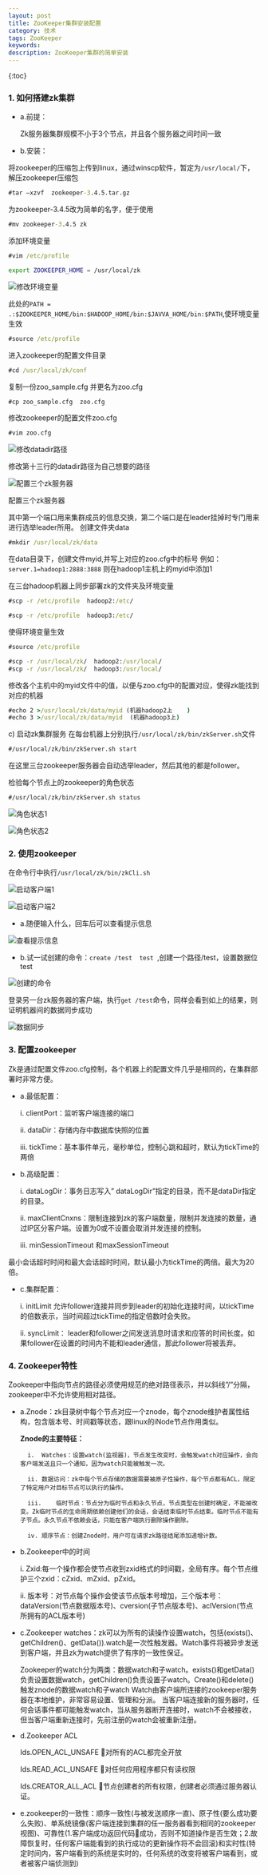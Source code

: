 ```yaml
---
layout: post
title: ZooKeeper集群安装配置
category: 技术
tags: ZooKeeper
keywords: 
description: ZooKeeper集群的简单安装
---
```

 
 
{:toc}



### 1.	如何搭建zk集群

- a.前提：

	Zk服务器集群规模不小于3个节点，并且各个服务器之间时间一致

- b.安装：

将zookeeper的压缩包上传到linux，通过winscp软件，暂定为`/usr/local/`下，解压zookeeper压缩包

```cmd
#tar –xzvf  zookeeper-3.4.5.tar.gz
```

为zookeeper-3.4.5改为简单的名字，便于使用

```cmd
#mv zookeeper-3.4.5 zk
```

添加环境变量

```cmd
#vim /etc/profile
```

```bash
export ZOOKEEPER_HOME = /usr/local/zk
```

![修改环境变量](/public/pic/ZooKeeper/zookeeper2.png) 

此处的`PATH = .:$ZOOKEEPER_HOME/bin:$HADOOP_HOME/bin:$JAVVA_HOME/bin:$PATH`,使环境变量生效

```cmd
#source /etc/profile
```


进入zookeeper的配置文件目录

```cmd
#cd /usr/local/zk/conf 
```

复制一份zoo_sample.cfg  并更名为zoo.cfg

```cmd
#cp zoo_sample.cfg  zoo.cfg
```

修改zookeeper的配置文件zoo.cfg

```cmd
#vim zoo.cfg
```


![修改datadir路径](/public/pic/ZooKeeper/zookeeper3.png) 

修改第十三行的datadir路径为自己想要的路径
 

![配置三个zk服务器](/public/pic/ZooKeeper/zookeeper4.png) 

配置三个zk服务器
 
其中第一个端口用来集群成员的信息交换，第二个端口是在leader挂掉时专门用来进行选举leader所用。
创建文件夹data 

```cmd
#mkdir /usr/local/zk/data
```

在data目录下，创建文件myid,并写上对应的zoo.cfg中的标号
例如：
`server.1=hadoop1:2888:3888`
则在hadoop1主机上的myid中添加1

在三台hadoop机器上同步部署zk的文件夹及环境变量

```cmd
#scp -r /etc/profile  hadoop2:/etc/
```


```cmd
#scp -r /etc/profile  hadoop3:/etc/
```

使得环境变量生效

```cmd
#source /etc/profile
```



```cmd
#scp -r /usr/local/zk/  hadoop2:/usr/local/
#scp -r /usr/local/zk/  hadoop3:/usr/local/
```


修改各个主机中的myid文件中的值，以便与zoo.cfg中的配置对应，使得zk能找到对应的机器

```cmd
#echo 2 >/usr/local/zk/data/myid (机器hadoop2上	)
#echo 3 >/usr/local/zk/data/myid  (机器hadoop3上)
```

c)	启动zk集群服务
在每台机器上分别执行`/usr/local/zk/bin/zkServer.sh`文件

```cmd
#/usr/local/zk/bin/zkServer.sh start
```


在这里三台zookeeper服务器会自动选举leader，然后其他的都是follower。


检验每个节点上的zookeeper的角色状态

```cmd
#/usr/local/zk/bin/zkServer.sh status
```

![角色状态1](/public/pic/ZooKeeper/zookeeper5.png) 


![角色状态2](/public/pic/ZooKeeper/zookeeper6.png) 


 
 
### 2.	使用zookeeper

在命令行中执行`/usr/local/zk/bin/zkCli.sh`

![启动客户端1](/public/pic/ZooKeeper/zookeeper7.png) 


![启动客户端2](/public/pic/ZooKeeper/zookeeper8.png) 

 
 
- a.随便输入什么，回车后可以查看提示信息

![查看提示信息](/public/pic/ZooKeeper/zookeeper9.png) 

 
- b.试一试创建的命令：`create /test  test `,创建一个路径/test，设置数据位test

![创建的命令](/public/pic/ZooKeeper/zookeeper10.png) 

 
登录另一台zk服务器的客户端，执行`get /test`命令，同样会看到如上的结果，则证明机器间的数据同步成功

![数据同步](/public/pic/ZooKeeper/zookeeper11.png) 


 
### 3.	配置zookeeper

Zk是通过配置文件zoo.cfg控制，各个机器上的配置文件几乎是相同的，在集群部署时非常方便。

- a.最低配置：

	i.	clientPort：监听客户端连接的端口
	
	ii.	dataDir：存储内存中数据库快照的位置
	
	iii.	tickTime：基本事件单元，毫秒单位，控制心跳和超时，默认为tickTime的两倍
	
- b.高级配置：

	i.	dataLogDir：事务日志写入” dataLogDir”指定的目录，而不是dataDir指定的目录。
	
	ii.	maxClientCnxns：限制连接到zk的客户端数量，限制并发连接的数量，通过IP区分客户端。设置为0或不设置会取消并发连接的控制。
	
	iii.	minSessionTimeout 和maxSessionTimeout
	 
最小会话超时时间和最大会话超时时间，默认最小为tickTime的两倍。最大为20倍。

- c.集群配置：

	i.	initLimit
		允许follower连接并同步到leader的初始化连接时间，以tickTime的倍数表示，当时间超过tickTime的指定倍数时会失败。
		
	ii.	syncLimit：
		leader和follower之间发送消息时请求和应答的时间长度。如果follower在设置的时间内不能和leader通信，那此follower将被丢弃。

### 4.	Zookeeper特性

Zookeeper中指向节点的路径必须使用规范的绝对路径表示，并以斜线”/”分隔，zookeeper中不允许使用相对路径。

- a.Znode：zk目录树中每个节点对应一个znode，每个znode维护者属性结构，包含版本号、时间戳等状态，跟linux的iNode节点作用类似。

	**Znode的主要特征：**
	
		i.	Watches：设置watch(监视器)，节点发生改变时，会触发watch对应操作，会向客户端发送且只一个通知，因为watch只能被触发一次。
		
		ii.	数据访问：zk中每个节点存储的数据需要被原子性操作，每个节点都有ACL，限定了特定用户对目标节点可以执行的操作。
		
		iii.	临时节点：节点分为临时节点和永久节点，节点类型在创建时确定，不能被改变。Zk临时节点的生命周期依赖创建他们的会话，会话结束临时节点结束。临时节点不能有子节点。永久节点不依赖会话，只能在客户端执行删除操作删除。
		
		iv.	顺序节点：创建Znode时，用户可在请求zk路径结尾添加递增计数。
		
- b.Zookeeper中的时间

	i.	Zxid:每一个操作都会使节点收到zxid格式的时间戳，全局有序。每个节点维护三个zxid：cZxid、mZxid、pZxid。

	ii.	版本号：对节点每个操作会使该节点版本号增加，三个版本号：dataVersion(节点数据版本号)、cversion(子节点版本号)、aclVersion(节点所拥有的ACL版本号)

- c.Zookeeper watches：zk可以为所有的读操作设置watch，包括(exists()、getChildren()、getData()).watch是一次性触发器。Watch事件将被异步发送到客户端，并且zk为watch提供了有序的一致性保证。

	Zookeeper的watch分为两类：数据watch和子watch。exists()和getData()负责设置数据watch，getChildren()负责设置子watch。Create()和delete()触发znode的数据watch和子watch
	Watch由客户端所连接的zookeeper服务器在本地维护，非常容易设置、管理和分派。
	当客户端连接新的服务器时，任何会话事件都可能触发watch，当从服务器断开连接时，watch不会被接收，但当客户端重新连接时，先前注册的watch会被重新注册。
	
- d.Zookeeper ACL

	Ids.OPEN_ACL_UNSAFE 对所有的ACL都完全开放
	
	Ids.READ_ACL_UNSAFE 对任何应用程序都只有读权限
	
	Ids.CREATOR_ALL_ACL 节点创建者的所有权限，创建者必须通过服务器认证。
	
- e.zookeeper的一致性：顺序一致性(与被发送顺序一直)、原子性(要么成功要么失败)、单系统镜像(客户端连接到集群的任一服务器看到相同的zookeeper视图)、可靠性(1.客户端成功返回代码成功，否则不知道操作是否生效；2.故障恢复时，任何客户端能看到的执行成功的更新操作将不会回滚)和实时性(特定时间内，客户端看到的系统是实时的，任何系统的改变将被客户端看到，或者被客户端侦测到)
